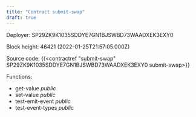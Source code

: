 ```yaml
---
title: "Contract submit-swap"
draft: true
---
```

Deployer: SP29ZK9K1035SDDYE7GN1BJSWBD73WAADXEK3EXY0


 



Block height: 46421 (2022-01-25T21:57:05.000Z)

Source code: {{<contractref "submit-swap" SP29ZK9K1035SDDYE7GN1BJSWBD73WAADXEK3EXY0 submit-swap>}}

Functions:

* get-value _public_
* set-value _public_
* test-emit-event _public_
* test-event-types _public_
